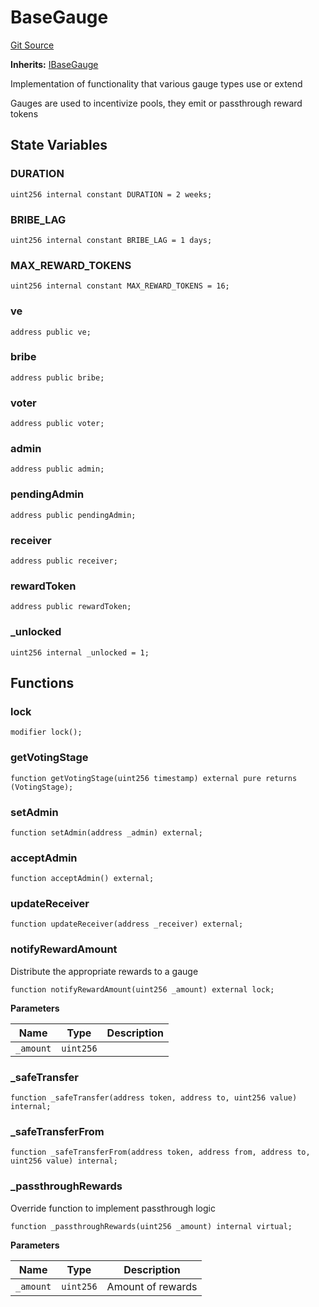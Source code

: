 # BaseGauge
[Git Source](https://github.com/alchemix-finance/alchemix-v2-dao/blob/ede6fa522daa0fff2c20e5420d5e76d74abb70c3/src/BaseGauge.sol)

**Inherits:**
[IBaseGauge](/src/interfaces/IBaseGauge.sol/interface.IBaseGauge.md)

Implementation of functionality that various gauge types use or extend

Gauges are used to incentivize pools, they emit or passthrough reward tokens


## State Variables
### DURATION

```solidity
uint256 internal constant DURATION = 2 weeks;
```


### BRIBE_LAG

```solidity
uint256 internal constant BRIBE_LAG = 1 days;
```


### MAX_REWARD_TOKENS

```solidity
uint256 internal constant MAX_REWARD_TOKENS = 16;
```


### ve

```solidity
address public ve;
```


### bribe

```solidity
address public bribe;
```


### voter

```solidity
address public voter;
```


### admin

```solidity
address public admin;
```


### pendingAdmin

```solidity
address public pendingAdmin;
```


### receiver

```solidity
address public receiver;
```


### rewardToken

```solidity
address public rewardToken;
```


### _unlocked

```solidity
uint256 internal _unlocked = 1;
```


## Functions
### lock


```solidity
modifier lock();
```

### getVotingStage


```solidity
function getVotingStage(uint256 timestamp) external pure returns (VotingStage);
```

### setAdmin


```solidity
function setAdmin(address _admin) external;
```

### acceptAdmin


```solidity
function acceptAdmin() external;
```

### updateReceiver


```solidity
function updateReceiver(address _receiver) external;
```

### notifyRewardAmount

Distribute the appropriate rewards to a gauge


```solidity
function notifyRewardAmount(uint256 _amount) external lock;
```
**Parameters**

|Name|Type|Description|
|----|----|-----------|
|`_amount`|`uint256`||


### _safeTransfer


```solidity
function _safeTransfer(address token, address to, uint256 value) internal;
```

### _safeTransferFrom


```solidity
function _safeTransferFrom(address token, address from, address to, uint256 value) internal;
```

### _passthroughRewards

Override function to implement passthrough logic


```solidity
function _passthroughRewards(uint256 _amount) internal virtual;
```
**Parameters**

|Name|Type|Description|
|----|----|-----------|
|`_amount`|`uint256`|Amount of rewards|


